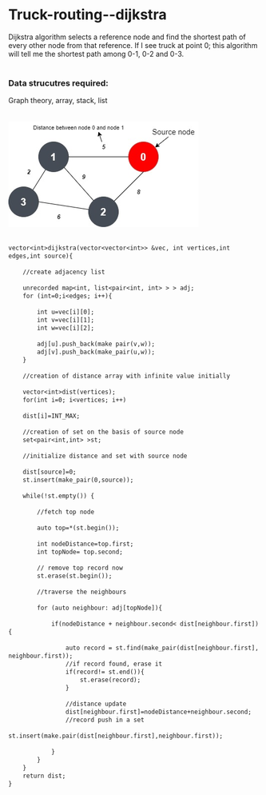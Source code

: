 # Truck-routing--dijkstra

Dijkstra algorithm selects a reference node and find the shortest path of every other node from that reference. If I see truck at point 0; this algorithm will tell me the shortest path among 0-1, 0-2 and 0-3. <br><br>
<h3>Data strucutres required: </h3>  Graph theory, array, stack, list <br><br><br>
<img src="untitled-diagram-17-6325.jpg" alt="Problem statement">

```

vector<int>dijkstra(vector<vector<int>> &vec, int vertices,int edges,int source){

    //create adjacency list

    unrecorded map<int, list<pair<int, int> > > adj;
    for (int=0;i<edges; i++){

        int u=vec[i][0];
        int v=vec[i][1];
        int w=vec[i][2];

        adj[u].push_back(make pair(v,w));
        adj[v].push_back(make_pair(u,w));
    }

    //creation of distance array with infinite value initially

    vector<int>dist(vertices);
    for(int i=0; i<vertices; i++)

    dist[i]=INT_MAX;

    //creation of set on the basis of source node
    set<pair<int,int> >st;

    //initialize distance and set with source node

    dist[source]=0;
    st.insert(make_pair(0,source));

    while(!st.empty()) {

        //fetch top node

        auto top=*(st.begin());

        int nodeDistance=top.first;
        int topNode= top.second;

        // remove top record now
        st.erase(st.begin());

        //traverse the neighbours

        for (auto neighbour: adj[topNode]){

            if(nodeDistance + neighbour.second< dist[neighbour.first]){

                auto record = st.find(make_pair(dist[neighbour.first], neighbour.first));
                //if record found, erase it
                if(record!= st.end()){
                    st.erase(record);
                }

                //distance update
                dist[neighbour.first]=nodeDistance+neighbour.second;
                //record push in a set
                st.insert(make.pair(dist[neighbour.first],neighbour.first));

            }
        }
    }
    return dist;
}

```


